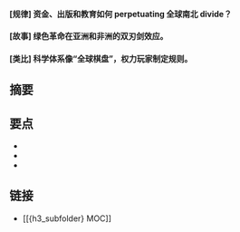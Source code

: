 #### [规律] 资金、出版和教育如何 perpetuating 全球南北 divide？


#### [故事] 绿色革命在亚洲和非洲的双刃剑效应。


#### [类比] 科学体系像“全球棋盘”，权力玩家制定规则。


## 摘要


## 要点

- 
- 
- 

## 链接

- [[{h3_subfolder} MOC]]
